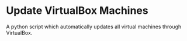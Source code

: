 # Update VirtualBox Machines

A python script which automatically updates all virtual machines through VirtualBox.
